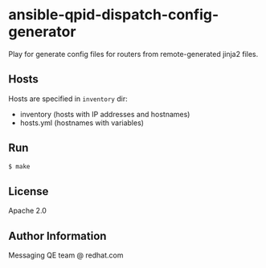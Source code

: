 # ansible-qpid-dispatch-config-generator

Play for generate config files for routers from remote-generated jinja2 files.

## Hosts

Hosts are specified in `inventory` dir:

- inventory (hosts with IP addresses and hostnames)
- hosts.yml (hostnames with variables)

## Run
```bash
$ make
```

## License

Apache 2.0


## Author Information

Messaging QE team @ redhat.com

